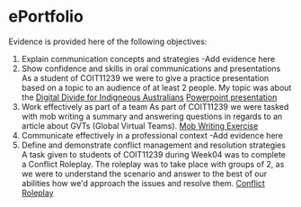 # ePortfolio
Evidence is provided here of the following objectives:
1. Explain communication concepts and strategies
  -Add evidence here
2. Show confidence and skills in oral communications and presentations
  As a student of COIT11239 we were to give a practice presentation based on a topic to an audience of at least 2 people. My topic was about the [Digital Divide for Indigneous Australians](Practice%20Presentation.m4v) [Powerpoint presentation](Digital%20Divide%20for%20Indigenous%20Australians.pptx)
3. Work effectively as part of a team
  As part of COIT11239 we were tasked with mob writing a summary and answering questions in regards to an article about GVTs (Global Virtual Teams). [Mob Writing Exercise](COIT11239%20Mob%20Writing.docx)
4. Communicate effectively in a professional context
  -Add evidence here
5. Define and demonstrate conflict management and resolution strategies
  A task given to students of COIT11239 during Week04 was to complete a Conflict Roleplay. The roleplay was to take place with groups of 2, as we were to understand the scenario and answer to the best of our abilities how we'd approach the issues and resolve them. [Conflict Roleplay](Wk4%20Conflict%20Scenario%20Finished.docx)

